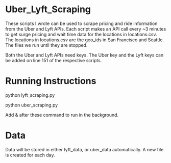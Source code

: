 # Uber_Lyft_Scraping
These scripts I wrote can be used to scrape pricing and ride information from the Uber and Lyft APIs. Each script makes an API call every ~3 minutes to get surge pricing and wait time data for the locations in locations.csv. The locations in locations.csv are the geo_ids in San Francisco and Seattle. The files we run until they are stopped. 

Both the Uber and Lyft APIs need keys. The Uber key and the Lyft keys can be added on line 151 of the respective scripts.

# Running Instructions

python lyft_scraping.py 

python uber_scraping.py

Add & after these command to run in the background.

# Data
Data will be stored in either lyft_data, or uber_data automatically. A new file is created for each day.
